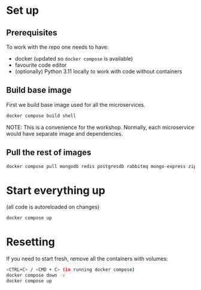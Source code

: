 # Set up

## Prerequisites

To work with the repo one needs to have:
- docker (updated so `docker compose` is available)
- favourite code editor
- (optionally) Python 3.11 locally to work with code without containers

## Build base image

First we build base image used for all the microservices.
```bash
docker compose build shell
```

NOTE: This is a convenience for the workshop. Normally, each microservice would have separate image and dependencies.

## Pull the rest of images
```bash
docker compose pull mongodb redis postgresdb rabbitmq mongo-express zipkin prometheus grafana
```

# Start everything up
(all code is autoreloaded on changes)
```bash
docker compose up
```

# Resetting

If you need to start fresh, remove all the containers with volumes:

```bash
<CTRL+C> / <CMD + C> (in running docker compose)
docker compose down -v
docker compose up
```
